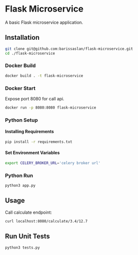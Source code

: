 # Flask Microservice 

A basic Flask microservice application. 

## Installation

```bash
git clone git@github.com:barissaslan/flask-microservice.git
cd ./flask-microservice
```

### Docker Build 

```bash
docker build . -t flask-microservice
```

### Docker Start 

Expose port 8080 for call api.

```bash
docker run -p 8080:8080 flask-microservice
```

### Python Setup

#### Installing Requirements

```bash
pip install -r requirements.txt
```

#### Set Environment Variables

```bash
export CELERY_BROKER_URL='celery broker url'
```

### Python Run

```bash
python3 app.py
```

## Usage

Call calculate endpoint: 

```bash
curl localhost:8080/calculate/3.4/12.7
```


## Run Unit Tests

```bash
python3 tests.py
```
